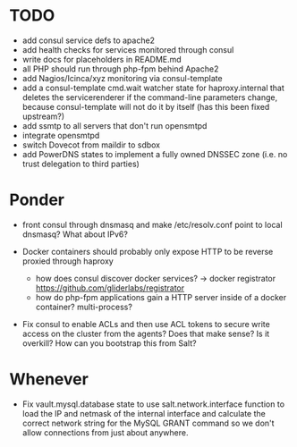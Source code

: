# TODO

 * add consul service defs to apache2
 * add health checks for services monitored through consul
 * write docs for placeholders in README.md
 * all PHP should run through php-fpm behind Apache2
 * add Nagios/Icinca/xyz monitoring via consul-template
 * add a consul-template cmd.wait watcher state for haproxy.internal that deletes the servicerenderer
   if the command-line parameters change, because consul-template will not do it by itself (has this 
   been fixed upstream?)
 * add ssmtp to all servers that don't run opensmtpd
 * integrate opensmtpd
 * switch Dovecot from maildir to sdbox
 * add PowerDNS states to implement a fully owned DNSSEC zone (i.e. no trust delegation to third parties)


# Ponder

 * front consul through dnsmasq and make /etc/resolv.conf point to local dnsmasq? What about IPv6?

 * Docker containers should probably only expose HTTP to be reverse proxied through haproxy
     * how does consul discover docker services? -> docker registrator https://github.com/gliderlabs/registrator
     * how do php-fpm applications gain a HTTP server inside of a docker container? multi-process?

  * Fix consul to enable ACLs and then use ACL tokens to secure write access on the cluster from the agents?
    Does that make sense? Is it overkill? How can you bootstrap this from Salt?


# Whenever

 * Fix vault.mysql.database state to use salt.network.interface function to load the IP and netmask of the
   internal interface and calculate the correct network string for the MySQL GRANT command so we don't allow
   connections from just about anywhere.
